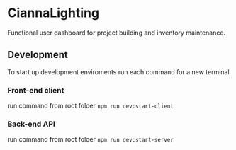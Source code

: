 # CiannaLighting

Functional user dashboard for project building and inventory maintenance.

## Development

To start up development enviroments run each command for a new terminal

### Front-end client

run command from root folder `npm run dev:start-client`

### Back-end API

run command from root folder `npm run dev:start-server`
